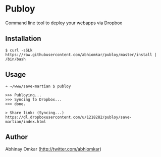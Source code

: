 # Publoy

Command line tool to deploy your webapps via Dropbox

Installation
------------

    $ curl -sSLk https://raw.githubusercontent.com/abhiomkar/publoy/master/install | /bin/bash

Usage
-----

    ➜ ~/www/save-martian $ publoy

    >>> Publoying...
    >>> Syncing to Dropbox...
    >>> done.

    > Share link: (Syncing...)
    https://dl.dropboxusercontent.com/u/1218282/publoy/save-martian/index.html

Author
------

Abhinay Omkar (http://twitter.com/abhiomkar)
